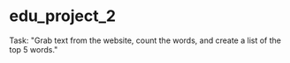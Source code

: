 # edu_project_2
Task: "Grab text from the website, count the words, and create a list of the top 5 words."
